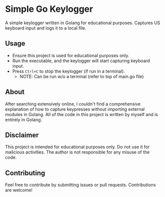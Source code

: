 # Simple Go Keylogger

A simple keylogger written in Golang for educational purposes. Captures US keyboard input and logs it to a local file.

## Usage

- Ensure this project is used for educational purposes only.
- Run the executable, and the keylogger will start capturing keyboard input.
- Press `Ctrl+C` to stop the keylogger (if run in a terminal).
    - NOTE: Can be run w/o a terminal (refer to top of main.go file)

## About

After searching extensively online, I couldn't find a comprehensive explanation of how to capture keypresses without importing external modules in Golang. 
All of the code in this project is written by myself and is entirely in Golang.

## Disclaimer

This project is intended for educational purposes only. Do not use it for malicious activities. The author is not responsible for any misuse of the code.

## Contributing

Feel free to contribute by submitting issues or pull requests. Contributions are welcome!
